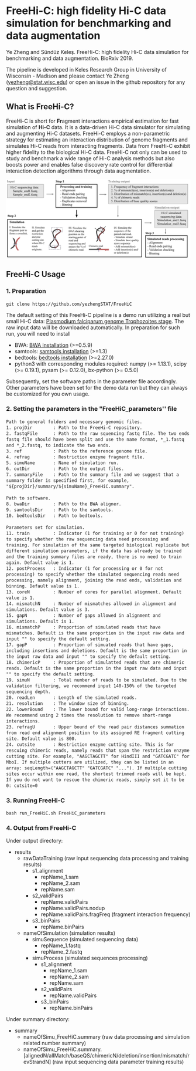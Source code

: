 # FreeHi-C: high fidelity Hi-C data simulation for benchmarking and data augmentation

Ye Zheng and Sündüz Keleş. FreeHi-C: high fidelity Hi-C data simulation for benchmarking and data augmentation. BioRxiv 2019.

The pipeline is developed in Keles Research Group in University of Wisconsin - Madison and please contact Ye Zheng (yezheng@stat.wisc.edu) or open an issue in the github repository for any question and suggestion. 

## What is FreeHi-C?

FreeHi-C is short for **Fr**agment  interactions **e**mpirical **e**stimation for fast simulation of **Hi-C** data. It is a data-driven Hi-C data simulator for simulating and augmenting Hi-C datasets.  FreeHi-C employs a non-parametric strategy for estimating an interaction distribution of genome fragments and simulates Hi-C reads from interacting fragments. Data from FreeHi-C exhibit higher fidelity to the biological Hi-C data. FreeHi-C not only can be used to study and benchmark a wide range of Hi-C analysis methods but also boosts power and enables false discovery rate control for differential interaction detection algorithms through data augmentation.

![FreeHi-C pipeline diagram](/figures/FreeHiC_pipeline.png)

## FreeHi-C Usage

### 1. Preparation

    git clone https://github.com/yezhengSTAT/FreeHiC

The default setting of this FreeHi-C pipeline is a demo run utilizing a real but small Hi-C data: [Plasmodium falciparum genome Trophozoites stage](https://noble.gs.washington.edu/proj/plasmo3d). The raw input data will be downloaded automatically. In preparation for such run, you will need to install
-   BWA: [BWA installation](http://bio-bwa.sourceforge.net/)  (>=0.5.9)
-   samtools: [samtools installation](http://samtools.sourceforge.net/) (>=1.3)
-   bedtools: [bedtools installation](https://bedtools.readthedocs.io/en/stable/content/installation.html) (>=2.27.0)
-   python3 with corresponding modules required: numpy (>= 1.13.1), scipy (>= 0.19.1), pysam (>= 0.12.0), bx-python (>= 0.5.0)

Subsequently, set the software paths in the parameter file accordingly. Other parameters have been set for the demo data run but they can always be customized for you own usage.

### 2. Setting the parameters in the "FreeHiC_parameters'' file

    Path to general folders and necessary genomic files.
    1. projDir        : Path to the FreeHi-C repository.
    2. fastqFile      : Path to the raw squencing fastq file. The two ends fastq file should have been split and use the name format, *_1.fastq and *_2.fastq, to indicate the two ends.
    3. ref            : Path to the reference genome file.
    4. refrag         : Restriction enzyme fragment file.
    5. simuName       : Name of simulation run.
    6. outDir         : Path to the output files.
    7. summaryFile    : Path to the summary file and we suggest that a summary folder is specified first, for example, "${projDir}/summary/${simuName}_FreeHiC.summary".
    
    Path to software.
    8. bwaDir         : Path to the BWA aligner.
    9. samtoolsDir    : Path to the samtools.
    10. bedtoolsDir   : Path to bedtools.
    
    Parameters set for simulation.
    11. train         : Indicator (1 for training or 0 for not training) to specify whether the raw sequencing data need processing and training. For simulation of the same targeted biological replicate but different simulation parameters, if the data has already be trained and the training summary files are ready, there is no need to train again. Default value is 1.
    12. postProcess   : Indicator (1 for processing or 0 for not processing) to specify whether the simulated sequencing reads need processing, namely alignment, joining the read ends, validation and binning. Default value is 1.
    13. coreN         : Number of cores for parallel alignment. Default value is 1.
    14. mismatchN     : Number of mismatches allowed in alignment and simulations. Default value is 3.
    15. gapN          : Number of gaps allowed in alignment and simulations. Default is 1.
    16. mismatchP     : Proportion of simulated reads that have mismatches. Default is the same proportion in the input raw data and input "" to specify the default setting.
    17. gapP          : Proportion of simuated reads that have gaps, including insertions and deletions. Default is the same proportion in the input raw data and input "" to specify the default setting.
    18. chimericP     : Proportion of simulatted reads that are chimeric reads. Default is the same proportion in the input raw data and input "" to specify the default setting.
    19. simuN         : Total number of reads to be simulated. Due to the validation filtering, we recommend input 140-150% of the targeted sequencing depth.
    20. readLen       : Length of the simulated reads.
    21. resolution    : The window size of binning.
    22. lowerBound    : The lower bound for valid long-range interactions. We recommend using 2 times the resolution to remove short-range interactions.
    23. refragU       : Upper bound of the read pair distances summation from read end alignment position to its assigned RE fragment cutting site. Default value is 800.
    24. cutsite       : Restriction enzyme cutting site. This is for rescuing chimeric reads, namely reads that span the restriction enzyme cutting site. For example, "AAGCTAGCTT" for HindIII and "GATCGATC" for MboI. If multiple cutters are utilized, they can be listed in an array: seqLength=("AAGCTAGCTT" "GATCGATC" "..."). If multiple cutting sites occur within one read, the shortest trimmed reads will be kept. If you do not want to rescue the chimeric reads, simply set it to be 0: cutsite=0

### 3. Running FreeHi-C<a id="sec-1-2-3" name="sec-1-2-3"></a>

    bash run_FreeHiC.sh FreeHiC_parameters

### 4. Output from FreeHi-C<a id="sec-1-2-4" name="sec-1-2-4"></a>

Under output directory:
-   results
    -   rawDataTraining (raw input sequencing data processing and training results)
        -   s1_alignment
            -   repName_1.sam
            -   repName_2.sam
            -   repName.sam
        -   s2_validPairs
            -   repName.validPairs
            -   repName.validPairs.nodup
            -   repName.validPairs.fragFreq (fragment interaction frequency)
        -   s3_binPairs
            -   repName.binPairs
    -   nameOfSimulation (simulation results)
        -   simuSequence (simulated sequencing data)
            -   repName_1.fastq
            -   repName_2.fastq
        -   simuProcess (simulated sequences processing)
            -   s1_alignment
                -   repName_1.sam
                -   repName_2.sam
                -   repName.sam
            -   s2_validPairs
                -   repName.validPairs
            -   s3_binPairs
                -   repName.binPairs

Under summary directory:
-   summary
    -   nameOfSimu_FreeHiC.summary (raw data processing and simulation related number summary)
    -   nameOfSimu_FreeHiC.summary.[alignedN/allMatch/baseQS/chimericN/deletion/insertion/mismatch/revStrandN] (raw input sequencing data parameter training results)
